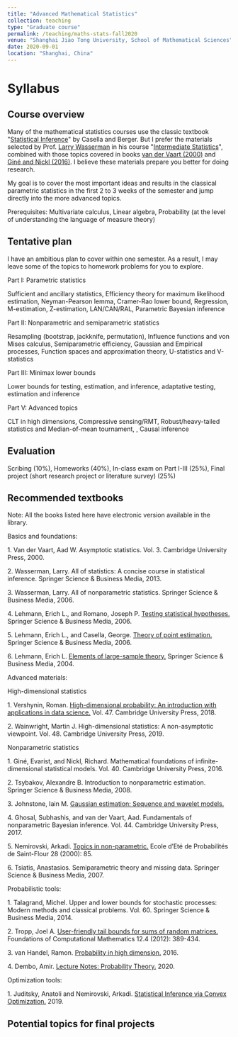 ```yaml
---
title: "Advanced Mathematical Statistics"
collection: teaching
type: "Graduate course"
permalink: /teaching/maths-stats-fall2020
venue: "Shanghai Jiao Tong University, School of Mathematical Sciences"
date: 2020-09-01
location: "Shanghai, China"
---
```


Syllabus
======

Course overview
------

Many of the mathematical statistics courses use the classic textbook "[Statistical Inference](https://fsalamri.files.wordpress.com/2015/02/casella_berger_statistical_inference1.pdf)" by Casella and Berger. But I prefer the materials selected by Prof. [Larry Wasserman](http://www.stat.cmu.edu/~larry) in his course "[Intermediate Statistics](http://www.stat.cmu.edu/~larry/=stat705/)", combined with those topics covered in books [van der Vaart (2000)](#vdv-2000) and [Giné and Nickl (2016)](#gine-nickl-2016). I believe these materials prepare you better for doing research.

My goal is to cover the most important ideas and results in the classical parametric statistics in the first 2 to 3 weeks of the semester and jump directly into the more advanced topics.

Prerequisites: Multivariate calculus, Linear algebra, Probability (at the level of understanding the language of measure theory)

Tentative plan
------
I have an ambitious plan to cover within one semester. As a result, I may leave some of the topics to homework problems for you to explore.

Part I: Parametric statistics

Sufficient and ancillary statistics, Efficiency theory for maximum likelihood estimation, Neyman-Pearson lemma, Cramer-Rao lower bound, Regression, M-estimation, Z-estimation, LAN/CAN/RAL, Parametric Bayesian inference

Part II: Nonparametric and semiparametric statistics

Resampling (bootstrap, jackknife, permutation), Influence functions and von Mises calculus, Semiparametric efficiency, Gaussian and Empirical processes, Function spaces and approximation theory, U-statistics and V-statistics

Part III: Minimax lower bounds 

Lower bounds for testing, estimation, and inference, adaptative testing, estimation and inference

Part V: Advanced topics

CLT in high dimensions, Compressive sensing/RMT, Robust/heavy-tailed statistics and Median-of-mean tournament, , Causal inference

Evaluation
------
Scribing (10%), Homeworks (40%), In-class exam on Part I-III (25%), Final project (short research project or literature survey) (25%)

Recommended textbooks
------
Note: All the books listed here have electronic version available in the library.

Basics and foundations:

<a name="vdv-2000"></a> 1. Van der Vaart, Aad W. Asymptotic statistics. Vol. 3. Cambridge University Press, 2000.

<a name="wasserman-2013"></a> 2. Wasserman, Larry. All of statistics: A concise course in statistical inference. Springer Science & Business Media, 2013.

<a name="wasserman-2006"></a> 3. Wasserman, Larry. All of nonparametric statistics. Springer Science & Business Media, 2006.

<a name="lehmann-romano-2006"></a> 4. Lehmann, Erich L., and Romano, Joseph P. [Testing statistical hypotheses.](https://www.stat.washington.edu/jaw/COURSES/580s/582/HO/Lehmann_and_Romano-TestingStatisticalHypotheses.pdf) Springer Science & Business Media, 2006.

<a name="lehmann-casella-2006"></a> 5. Lehmann, Erich L., and Casella, George. [Theory of point estimation.](https://www.webdepot.umontreal.ca/Usagers/perronf/MonDepotPublic/stt6100/E.L.Lehmann,%20G.Casella%20-%20Theory%20of%20point%20estimation.%202nd%20edition.pdf) Springer Science & Business Media, 2006.

<a name="lehmann-2004"></a> 6. Lehmann, Erich L. [Elements of large-sample theory.](http://www.esalq.usp.br/departamentos/lce/arquivos/aulas/2011/LCE5866/Springer_-_E.L.Lehmann_-_Elements_of_Large-sample_Theory.pdf) Springer Science & Business Media, 2004.

Advanced materials:

High-dimensional statistics

<a name="vershynin-2018"></a> 1. Vershynin, Roman. [High-dimensional probability: An introduction with applications in data science.](https://www.math.uci.edu/~rvershyn/papers/HDP-book/HDP-book.pdf) Vol. 47. Cambridge University Press, 2018.

<a name="wainwright-2019"></a> 2. Wainwright, Martin J. High-dimensional statistics: A non-asymptotic viewpoint. Vol. 48. Cambridge University Press, 2019.

Nonparametric statistics

<a name="gine-nickl-2016"></a> 1. Giné, Evarist, and Nickl, Richard. Mathematical foundations of infinite-dimensional statistical models. Vol. 40. Cambridge University Press, 2016.

<a name="tsybakov-2008"></a> 2. Tsybakov, Alexandre B. Introduction to nonparametric estimation. Springer Science & Business Media, 2008.

<a name="johnstone-gs"></a> 3. Johnstone, Iain M. [Gaussian estimation: Sequence and wavelet models.](http://statweb.stanford.edu/~imj/GE_08_09_17.pdf)

<a name="ghosal-vdv-2017"></a> 4. Ghosal, Subhashis, and van der Vaart, Aad. Fundamentals of nonparametric Bayesian inference. Vol. 44. Cambridge University Press, 2017.

<a name="nemirovski-2000"></a> 5. Nemirovski, Arkadi. [Topics in non-parametric.](https://www2.isye.gatech.edu/~nemirovs/snf00.pdf) Ecole d’Eté de Probabilités de Saint-Flour 28 (2000): 85.

<a name="tsiatis-2007"></a> 6. Tsiatis, Anastasios. Semiparametric theory and missing data. Springer Science & Business Media, 2007.

Probabilistic tools:

<a name="talagrand-2014"></a> 1. Talagrand, Michel. Upper and lower bounds for stochastic processes: Modern methods and classical problems. Vol. 60. Springer Science & Business Media, 2014.

<a name="tropp-2012"></a> 2. Tropp, Joel A. [User-friendly tail bounds for sums of random matrices.](https://link.springer.com/content/pdf/10.1007/s10208-011-9099-z.pdf) Foundations of Computational Mathematics 12.4 (2012): 389-434.

<a name="vhandel-2016"></a> 3. van Handel, Ramon. [Probability in high dimension.](https://web.math.princeton.edu/~rvan/APC550.pdf) 2016.

<a name="dembo-2020"></a> 4. Dembo, Amir. [Lecture Notes: Probability Theory.](https://statweb.stanford.edu/~adembo/stat-310b/lnotes.pdf) 2020.

Optimization tools:

<a name="juditsky-nemirovski-2019"></a> 1. Juditsky, Anatoli and Nemirovski, Arkadi. [Statistical Inference via Convex Optimization.](https://www2.isye.gatech.edu/~nemirovs/StatOpt_LN_NS.pdf) 2019.

Potential topics for final projects
------

